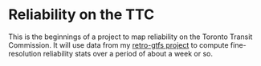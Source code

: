 # Reliability on the TTC
This is the beginnings of a project to map reliability on the Toronto Transit Commission. It will use data from my [retro-gtfs project](https://github.com/SAUSy-Lab/retro-gtfs) to compute fine-resolution reliability stats over a period of about a week or so. 
